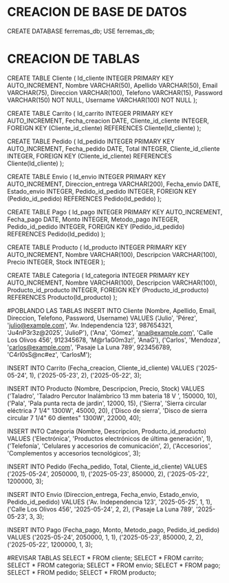 # CREACION DE BASE DE DATOS
CREATE DATABASE ferremas_db;
USE ferremas_db;

# CREACION DE TABLAS
CREATE TABLE Cliente (
    Id_cliente INTEGER PRIMARY KEY AUTO_INCREMENT,
    Nombre VARCHAR(50),
    Apellido VARCHAR(50),
    Email VARCHAR(75),
    Direccion VARCHAR(100),
    Telefono VARCHAR(15),
    Password VARCHAR(150) NOT NULL,
    Username VARCHAR(100) NOT NULL
);

CREATE TABLE Carrito (
    Id_carrito INTEGER PRIMARY KEY AUTO_INCREMENT,
    Fecha_creacion DATE,
    Cliente_id_cliente INTEGER,
    FOREIGN KEY (Cliente_id_cliente) REFERENCES Cliente(Id_cliente)
);

CREATE TABLE Pedido (
    Id_pedido INTEGER PRIMARY KEY AUTO_INCREMENT,
    Fecha_pedido DATE,
    Total INTEGER,
    Cliente_id_cliente INTEGER,
    FOREIGN KEY (Cliente_id_cliente) REFERENCES Cliente(Id_cliente)
);

CREATE TABLE Envio (
    Id_envio INTEGER PRIMARY KEY AUTO_INCREMENT,
    Direccion_entrega VARCHAR(200),
    Fecha_envio DATE,
    Estado_envio INTEGER,
    Pedido_id_pedido INTEGER,
    FOREIGN KEY (Pedido_id_pedido) REFERENCES Pedido(Id_pedido)
);

CREATE TABLE Pago (
    Id_pago INTEGER PRIMARY KEY AUTO_INCREMENT,
    Fecha_pago DATE,
    Monto INTEGER,
    Metodo_pago INTEGER,
    Pedido_id_pedido INTEGER,
    FOREIGN KEY (Pedido_id_pedido) REFERENCES Pedido(Id_pedido)
);

CREATE TABLE Producto (
    Id_producto INTEGER PRIMARY KEY AUTO_INCREMENT,
    Nombre VARCHAR(100),
    Descripcion VARCHAR(100),
    Precio INTEGER,
    Stock INTEGER
);

CREATE TABLE Categoria (
    Id_categoria INTEGER PRIMARY KEY AUTO_INCREMENT,
    Nombre VARCHAR(100),
    Descripcion VARCHAR(100),
    Producto_id_producto INTEGER,
    FOREIGN KEY (Producto_id_producto) REFERENCES Producto(Id_producto)
);

#POBLANDO LAS TABLAS
INSERT INTO Cliente (Nombre, Apellido, Email, Direccion, Telefono, Password, Username) VALUES
('Julio', 'Pérez', 'julio@example.com', 'Av. Independencia 123', 987654321, 'Ju4nP3r3z@2025', 'JulioP'),
('Ana', 'Gómez', 'ana@example.com', 'Calle Los Olivos 456', 912345678, 'M@r1aG0m3z!', 'AnaG'),
('Carlos', 'Mendoza', 'carlos@example.com', 'Pasaje La Luna 789', 923456789, 'C4rl0sS@nc#ez', 'CarlosM');

INSERT INTO Carrito (Fecha_creacion, Cliente_id_cliente) VALUES
('2025-05-24', 1),
('2025-05-23', 2),
('2025-05-22', 3);

INSERT INTO Producto (Nombre, Descripcion, Precio, Stock) VALUES
('Taladro', 'Taladro Percutor Inalámbrico 13 mm bateria 18 V ', 150000, 10),
('Pala', 'Pala punta recta de jardin', 12000, 15),
('Sierra', 'Sierra circular eléctrica 7 1/4" 1300W', 45000, 20),
('Disco de sierra', 'Disco de sierra circular 7 1/4" 60 dientes" 1300W', 22000, 40);

INSERT INTO Categoria (Nombre, Descripcion, Producto_id_producto) VALUES
('Electrónica', 'Productos electrónicos de última generación', 1),
('Telefonía', 'Celulares y accesorios de comunicación', 2),
('Accesorios', 'Complementos y accesorios tecnológicos', 3);

INSERT INTO Pedido (Fecha_pedido, Total, Cliente_id_cliente) VALUES
('2025-05-24', 2050000, 1),
('2025-05-23', 850000, 2),
('2025-05-22', 1200000, 3);

INSERT INTO Envio (Direccion_entrega, Fecha_envio, Estado_envio, Pedido_id_pedido) VALUES
('Av. Independencia 123', '2025-05-25', 1, 1),
('Calle Los Olivos 456', '2025-05-24', 2, 2),
('Pasaje La Luna 789', '2025-05-23', 3, 3);

INSERT INTO Pago (Fecha_pago, Monto, Metodo_pago, Pedido_id_pedido) VALUES
('2025-05-24', 2050000, 1, 1),
('2025-05-23', 850000, 2, 2),
('2025-05-22', 1200000, 1, 3);

#REVISAR TABLAS
SELECT * FROM cliente;
SELECT * FROM carrito;
SELECT * FROM categoria;
SELECT * FROM envio;
SELECT * FROM pago;
SELECT * FROM pedido;
SELECT * FROM producto;
